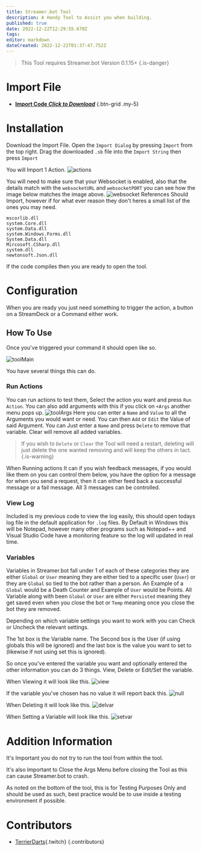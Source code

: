 ```yaml
---
title: Streamer.bot Tool
description: A Handy Tool to Assist you when building.
published: true
date: 2022-12-22T12:29:55.670Z
tags: 
editor: markdown
dateCreated: 2022-12-22T01:37:47.752Z
---
```


> This Tool requires Streamer.bot Version 0.1.15+ 
{.is-danger}

# Import File

- [<i class="mdi mdi-file-download"></i> **Import Code *Click to Download***](/assets/streamerbot-tool/streamerbot-tool.sb)
{.btn-grid .my-5}

# Installation
Download the Import File. 
Open the `Import Dialog` by pressing `Import` from the top right. 
Drag the downloaded `.sb` file into the `Import String` then press `Import`

You will Import 1 Action. 
![actions](/assets/streamerbot-tool/action.png)

You will need to make sure that your Websocket is enabled, also that the details match with the `websocketURL` and `websocketPORT` you can see how the image below matches the image above.
![websocket](/assets/streamerbot-tool/socket.png)
References Should Import, however if for what ever reason they don't heres a small list of the ones you may need.
```
mscorlib.dll
system.Core.dll
system.Data.dll
system.Windows.Forms.dll
System.Data.dll
Mircosoft.CSharp.dll
system.dll
newtonsoft.Json.dll
```
If the code compiles then you are ready to open the tool.

# Configuration

When you are ready you just need something to trigger the action, a button on a StreamDeck or a Command either work. 

## How To Use 

Once you've triggered your command it should open like so.

![toolMain](/assets/streamerbot-tool/tool1.png)

You have several things this can do. 

### Run Actions
You can run actions to test them, Select the action you want and press `Run Action`. You can also add arguments with this if you click on `+Args` another menu pops up.
![toolArgs](/assets/streamerbot-tool/tool2.png)
Here you can enter a `Name` and `Value` to all the Arguments you would want or need. You can then `Add` or `Edit` the Value of said Argument. You can Just enter a `Name` and press `Delete` to remove that variable. Clear will remove all added variables. 
> If you wish to `Delete` or `Clear` the Tool will need a restart, deleting will just delete the one wanted  removing and will keep the others in tact.
{.is-warning}

When Running actions It can if you wish feedback messages, if you would like them on you can control them below, you have the option for a message for when you send a request, then it can either feed back a successful message or a fail message. All 3 messages can be controlled.

### View Log

Included is my previous code to view the log easily, this should open todays log file in the default application for `.log` files. By Default in Windows this will be Notepad, however many other programs such as Notepad++ and Visual Studio Code have a monitoring feature so the log will updated in real time.

### Variables

Variables in Streamer.bot fall under 1 of each of these categories they are either `Global` or `User` meaning they are either tied to a specific user (`User`) or they are `Global` so tied to the bot rather than a person. An Example of a `Global` would be a Death Counter and Example of `User` would be Points. All Variable along with been `Global` or `User` are either `Persisted` meaning they get saved even when you close the bot or `Temp` meaning once you close the bot they are removed.

Depending on which variable settings you want to work with you can Check or Uncheck the relevant settings.

The 1st box is the Variable name. The Second box is the User (if using globals this will be ignored) and the last box is the value you want to set to (likewise if not using set this is ignored).

So once you've entered the variable you want and optionally entered the other information you can do 3 things. View, Delete or Edit/Set the variable. 

When Viewing it will look like this.
![view](/assets/streamerbot-tool/viewvari.png)

If the variable you've chosen has no value it will report back this.
![null](/assets/streamerbot-tool/nullvari.png)

When Deleting it will look like this.
![delvar](/assets/streamerbot-tool/delvari.png)

When Setting a Variable will look like this.
![setvar](/assets/streamerbot-tool/setvari.png)

# Addition Information
It's Important you do not try to run the tool from within the tool.

It's also Important to Close the Args Menu before closing the Tool as this can cause Streamer.bot to crash.

As noted on the bottom of the tool, this is for Testing Purposes Only and should be used as such, best practice would be to use inside a testing environment if possible.

# Contributors
 - [TerrierDarts](https://www.twitch.tv/TerrierDarts){.twitch}
 {.contributors}